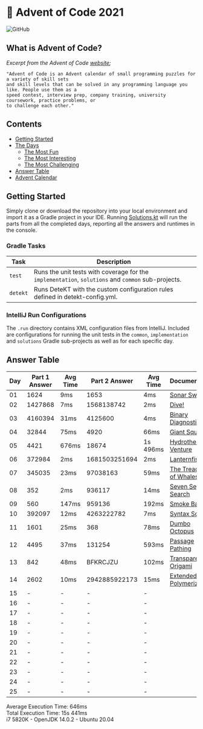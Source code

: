 # :christmas_tree: Advent of Code 2021

![GitHub](https://img.shields.io/badge/stars-02%2F50-yellow)

## What is Advent of Code?

_Excerpt from the Advent of Code [website](https://adventofcode.com/2020/about);_

    "Advent of Code is an Advent calendar of small programming puzzles for a variety of skill sets
    and skill levels that can be solved in any programming language you like. People use them as a
    speed contest, interview prep, company training, university coursework, practice problems, or
    to challenge each other."

## Contents
* [Getting Started](#getting-started)
* [The Days](#the-days)
    * [The Most Fun](#the-most-fun)
    * [The Most Interesting](#the-most-interesting)
    * [The Most Challenging](#the-most-challenging)
* [Answer Table](#answer-table)
* [Advent Calendar](#advent-calendar)

## Getting Started
Simply clone or download the repository into your local environment and import it as a Gradle project in your IDE.
Running [Solutions.kt](https://git.io/JII6v) will run the parts from all the completed days, reporting all the
answers and runtimes in the console.

### Gradle Tasks
| Task      | Description                                                                                        |
|-----------|----------------------------------------------------------------------------------------------------|
| `test`    | Runs the unit tests with coverage for the `implementation`, `solutions` and `common` sub-projects. |
| `detekt`  | Runs DeteKT with the custom configuration rules defined in detekt-config.yml.                      |

### IntelliJ Run Configurations
The `.run` directory contains XML configuration files from IntelliJ. Included are configurations for running the unit
tests in the `common`, `implementation` and `solutions` Gradle sub-projects as well as for each specific day.

## Answer Table

| Day | Part 1 Answer | Avg Time | Part 2 Answer | Avg Time | Documentation                            |
|-----|---------------|----------|---------------|----------|------------------------------------------|
| 01  | 1624          | 9ms      | 1653          | 4ms      | [Sonar Sweep](docs/DAY1.MD)              |
| 02  | 1427868       | 7ms      | 1568138742    | 2ms      | [Dive!](docs/DAY2.MD)                    |
| 03  | 4160394       | 31ms     | 4125600       | 4ms      | [Binary Diagnostic](docs/DAY3.MD)        |
| 04  | 32844         | 75ms     | 4920          | 66ms     | [Giant Squid](docs/DAY4.MD)              |
| 05  | 4421          | 676ms    | 18674         | 1s 496ms | [Hydrothermal Venture](docs/DAY5.MD)     |
| 06  | 372984        | 2ms      | 1681503251694 | 2ms      | [Lanternfish](docs/DAY6.MD)              |
| 07  | 345035        | 23ms     | 97038163      | 59ms     | [The Treachery of Whales](docs/DAY7.MD)  |
| 08  | 352           | 2ms      | 936117        | 14ms     | [Seven Segment Search](docs/DAY8.MD)     |
| 09  | 560           | 147ms    | 959136        | 192ms    | [Smoke Basin](docs/DAY9.MD)              |
| 10  | 392097        | 12ms     | 4263222782    | 7ms      | [Syntax Scoring](docs/DAY10.MD)          |
| 11  | 1601          | 25ms     | 368           | 78ms     | [Dumbo Octopus](docs/DAY11.MD)           |
| 12  | 4495          | 37ms     | 131254        | 593ms    | [Passage Pathing](docs/DAY12.MD)         |
| 13  | 842           | 48ms     | BFKRCJZU      | 102ms    | [Transparent Origami](docs/DAY13.MD)     |
| 14  | 2602          | 10ms     | 2942885922173 | 15ms     | [Extended Polymerization](docs/DAY14.MD) |
| 15  | -             | -        | -             | -        | [](docs/DAY15.MD)                        |
| 16  | -             | -        | -             | -        | [](docs/DAY16.MD)                        |
| 17  | -             | -        | -             | -        | [](docs/DAY17.MD)                        |
| 18  | -             | -        | -             | -        | [](docs/DAY18.MD)                        |
| 19  | -             | -        | -             | -        | [](docs/DAY19.MD)                        |
| 20  | -             | -        | -             | -        | [](docs/DAY20.MD)                        |
| 21  | -             | -        | -             | -        | [](docs/DAY21.MD)                        |
| 22  | -             | -        | -             | -        | [](docs/DAY22.MD)                        |
| 23  | -             | -        | -             | -        | [](docs/DAY23.MD)                        |
| 24  | -             | -        | -             | -        | [](docs/DAY24.MD)                        |
| 25  | -             | -        | -             | -        | [](docs/DAY25.MD)                        |

Average Execution Time: 646ms \
Total Execution Time: 15s 441ms \
i7 5820K - OpenJDK 14.0.2 - Ubuntu 20.04
